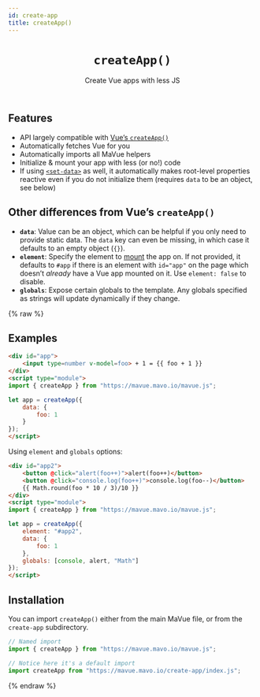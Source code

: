 ```yaml
---
id: create-app
title: createApp()
---
```


<header>

# `createApp()`

Create Vue apps with less JS

</header>

<main>

## Features

- API largely compatible with [Vue’s `createApp()`](https://vuejs.org/guide/essentials/application.html)
- Automatically fetches Vue for you
- Automatically imports all MaVue helpers
- Initialize & mount your app with less (or no!) code
- If using [`<set-data>`](../set-data/) as well, it automatically makes root-level properties reactive even if you do not initialize them (requires `data` to be an object, see below)

## Other differences from Vue’s `createApp()`

- **`data`**: Value can be an object, which can be helpful if you only need to provide static data.
The `data` key can even be missing, in which case it defaults to an empty object (`{}`).
- **`element`**: Specify the element to [mount](https://vuejs.org/guide/essentials/application.html#mounting-the-app) the app on.
If not provided, it defaults to `#app` if there is an element with `id="app"` on the page which doesn’t *already* have a Vue app mounted on it.
Use `element: false` to disable.
- **`globals`**: Expose certain globals to the template. Any globals specified as strings will update dynamically if they change.

{% raw %}

## Examples

```html
<div id="app">
	<input type=number v-model=foo> + 1 = {{ foo + 1 }}
</div>
<script type="module">
import { createApp } from "https://mavue.mavo.io/mavue.js";

let app = createApp({
	data: {
		foo: 1
	}
});
</script>
```

Using `element` and `globals` options:

```html
<div id="app2">
	<button @click="alert(foo++)">alert(foo++)</button>
	<button @click="console.log(foo++)">console.log(foo--)</button>
	{{ Math.round(foo * 10 / 3)/10 }}
</div>
<script type="module">
import { createApp } from "https://mavue.mavo.io/mavue.js";

let app = createApp({
	element: "#app2",
	data: {
		foo: 1
	},
	globals: [console, alert, "Math"]
});
</script>
```

## Installation

You can import `createApp()` either from the main MaVue file, or from the `create-app` subdirectory.

```js
// Named import
import { createApp } from "https://mavue.mavo.io/mavue.js";
```

```js
// Notice here it's a default import
import createApp from "https://mavue.mavo.io/create-app/index.js";
```

{% endraw %}

</main>

